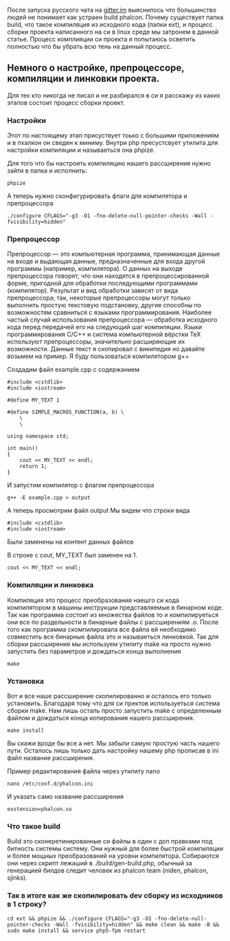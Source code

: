 После запуска русского чата на [gitter.im](https://gitter.im/phalcon-rus/chat) выяснилось что большинство людей не понимает как устраен build phalcon. Почему существует папка build, что такое компиляция из исходного кода (папки ext),
и процесс сборки проекта написанного на си в linux среде мы затронем в данной статье. Процесс комплияции си проекта я попытаюсь осветить полностью что бы убрать всю тень на данный процесс.

## Немного о настройке, препроцессоре, компиляции и линковки проекта.
Для тех кто никогда не писал и не разбирался в си я расскажу из каких этапов состоит процесс сборки проект.

### Настройки
Этот по настоящему этап присуствует тоько с большими приложениям и в пхалкон он сведен к миниму.
Внутри php пресустсвует утилита для настройки компиляции и называеться она phpize.

Для того что бы настроить компиляцию нашего рассширения нужно зайти в папка и исполнить:

```
phpize
```

А теперь нужно сконфигурировать флаги для компилятора и препроцессора

```
./configure CFLAGS="-g3 -O1 -fno-delete-null-pointer-checks -Wall -fvisibility=hidden"
```

### Препроцессор

Препроцессор — это компьютерная программа, принимающая данные на входе и выдающая данные, предназначенные для входа другой программы (например, компилятора). О данных на выходе препроцессора говорят, что они находятся в препроцессированной форме, пригодной для обработки последующими программами (компилятор). Результат и вид обработки зависят от вида препроцессора; так, некоторые препроцессоры могут только выполнить простую текстовую подстановку, другие способны по возможностям сравниться с языками программирования. Наиболее частый случай использования препроцессора — обработка исходного кода перед передачей его на следующий шаг компиляции. Языки программирования C/C++ и система компьютерной вёрстки TeX используют препроцессоры, значительно расширяющие их возможности.
Данные текст я скопировал с википедия но давайте возьмем на пример. Я буду пользоваться компилятором g++

Создадим файл example.cpp с содержанием

```
#include <cstdlib>
#include <iostream>

#define MY_TEXT 1

#define SIMPLE_MACROS_FUNCTION(a, b) \
	\
	\

using namespace std;

int main()
{
	cout << MY_TEXT << endl;
	return 1;
}
```

И запустим компилятор с флагом препроцессора

```
g++ -E example.cpp > output
```

А теперь просмотрим файл output
Мы видем что строки вида

```
#include <cstdlib>
#include <iostream>
```

Были заменены на контент данных файлов

В строке с cout, MY_TEXT был заменен на 1.
```
cout << MY_TEXT << endl;
```


### Компиляции и линковка
Компиляция это процесс преобразования наешго си кода компилятором в машины инструкции представляемые в бинарном коде.
Так как программа состоит из множества файлов то и компилируеться они все по раздельности в бинарные файлы с рассширениям .o.
После того как программа скомпилировала все файла ей необходимо совместить все бинарные файла это и называеться линковкой.
Так для сборки рассширения мы используем утилиту make на просто нужно запустить без параметров и дождаться конца выполнения

```
make
```

### Установка
Вот и все наше рассширение скопилированно и осталось его только установить. Благодаря тому что для си пректов используеться система сборки make.
Нам лишь осталь просто запустить make с определенным файлом и дождаться конца копирования нашего рассширения.

```
make install
```

Вы скажи вроде бы все а нет. Мы забыли самую простую часть нашего пути. Осталось лишь только дать настройку нашему php прописав в ini файл название рассширения.

Пример редактирования файла через утилиту nano

```
nano /etc/conf.d/phalcon.ini
```

И указать само название рассширения
```
exstension=phalcon.so
```

### Что такое build
Build это сконеретинированные си файлы в один с доп правками под битность системы систему.
Они нужный для более быстрой компиляции и более мощных преобразований на уровни компилятора.
Собираются они через скрипт лежаший в ./build/gen-build.php, обычный за генерацией билдов следит человек из phalcon team (niden, phalcon, sjinks).

### Так в итоге как же скопилировать dev сборку из исходников в 1 строку?

```
cd ext && phpize && ./configure CFLAGS="-g3 -O1 -fno-delete-null-pointer-checks -Wall -fvisibility=hidden" && make clean && make -B && sudo make install && service php5-fpm restart
```